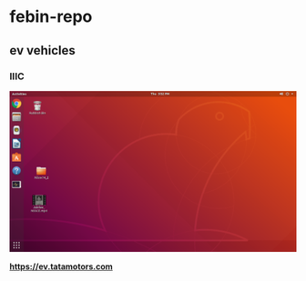 # febin-repo
## ev vehicles
### IIIC
![image](https://github.com/Febinyesudas/febin-repo/blob/main/img/Screenshot%20from%202022-05-05%2015-52-01.png)


**https://ev.tatamotors.com**
